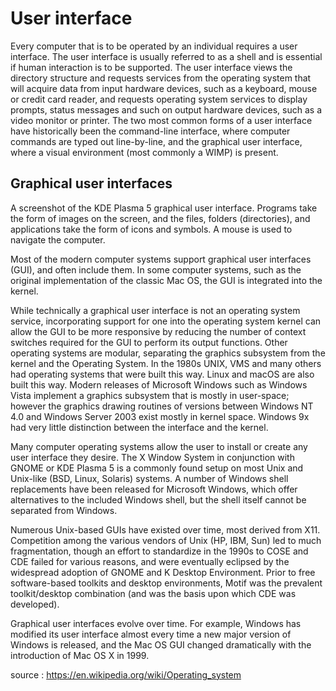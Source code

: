 # User interface

Every computer that is to be operated by an individual requires a user interface. The user interface is usually referred to as a shell and is essential if human interaction is to be supported. The user interface views the directory structure and requests services from the operating system that will acquire data from input hardware devices, such as a keyboard, mouse or credit card reader, and requests operating system services to display prompts, status messages and such on output hardware devices, such as a video monitor or printer. The two most common forms of a user interface have historically been the command-line interface, where computer commands are typed out line-by-line, and the graphical user interface, where a visual environment (most commonly a WIMP) is present.

## Graphical user interfaces

A screenshot of the KDE Plasma 5 graphical user interface. Programs take the form of images on the screen, and the files, folders (directories), and applications take the form of icons and symbols. A mouse is used to navigate the computer.

Most of the modern computer systems support graphical user interfaces (GUI), and often include them. In some computer systems, such as the original implementation of the classic Mac OS, the GUI is integrated into the kernel.

While technically a graphical user interface is not an operating system service, incorporating support for one into the operating system kernel can allow the GUI to be more responsive by reducing the number of context switches required for the GUI to perform its output functions. Other operating systems are modular, separating the graphics subsystem from the kernel and the Operating System. In the 1980s UNIX, VMS and many others had operating systems that were built this way. Linux and macOS are also built this way. Modern releases of Microsoft Windows such as Windows Vista implement a graphics subsystem that is mostly in user-space; however the graphics drawing routines of versions between Windows NT 4.0 and Windows Server 2003 exist mostly in kernel space. Windows 9x had very little distinction between the interface and the kernel.

Many computer operating systems allow the user to install or create any user interface they desire. The X Window System in conjunction with GNOME or KDE Plasma 5 is a commonly found setup on most Unix and Unix-like (BSD, Linux, Solaris) systems. A number of Windows shell replacements have been released for Microsoft Windows, which offer alternatives to the included Windows shell, but the shell itself cannot be separated from Windows.

Numerous Unix-based GUIs have existed over time, most derived from X11. Competition among the various vendors of Unix (HP, IBM, Sun) led to much fragmentation, though an effort to standardize in the 1990s to COSE and CDE failed for various reasons, and were eventually eclipsed by the widespread adoption of GNOME and K Desktop Environment. Prior to free software-based toolkits and desktop environments, Motif was the prevalent toolkit/desktop combination (and was the basis upon which CDE was developed).

Graphical user interfaces evolve over time. For example, Windows has modified its user interface almost every time a new major version of Windows is released, and the Mac OS GUI changed dramatically with the introduction of Mac OS X in 1999.

source : https://en.wikipedia.org/wiki/Operating_system
